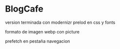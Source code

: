 # BlogCafe

version terminada con modernizr prelod en css y fonts

formato de imagen webp con picture

prefetch en pestaña navegacion
